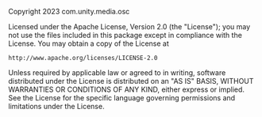 Copyright 2023 com.unity.media.osc

Licensed under the Apache License, Version 2.0 (the "License"); you may not use the files included in this package except in compliance with the License. You may obtain a copy of the License at

	http://www.apache.org/licenses/LICENSE-2.0

Unless required by applicable law or agreed to in writing, software distributed under the License is distributed on an "AS IS" BASIS, WITHOUT WARRANTIES OR CONDITIONS OF ANY KIND, either express or implied. See the License for the specific language governing permissions and limitations under the License.
